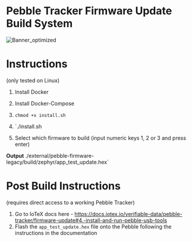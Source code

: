 # Pebble Tracker Firmware Update Build System
![Banner_optimized](https://user-images.githubusercontent.com/63042547/166878689-1ef9fce4-7996-4b95-89a7-b0f39a439656.png)


# Instructions
(only tested on Linux)

1. Install Docker
2. Install Docker-Compose

3. `chmod +x install.sh`

4. `./install.sh
5. Select which firmware to build (input numeric keys 1, 2 or 3 and press enter)


**Output** ./external/pebble-firmware-legacy/build/zephyr/app_test_update.hex`

# Post Build Instructions
(requires direct access to a working Pebble Tracker)

1. Go to IoTeX docs here - https://docs.iotex.io/verifiable-data/pebble-tracker/firmware-update#4.-install-and-run-pebble-usb-tools
2. Flash the `app_test_update.hex` file onto the Pebble following the instructions in the documentation
